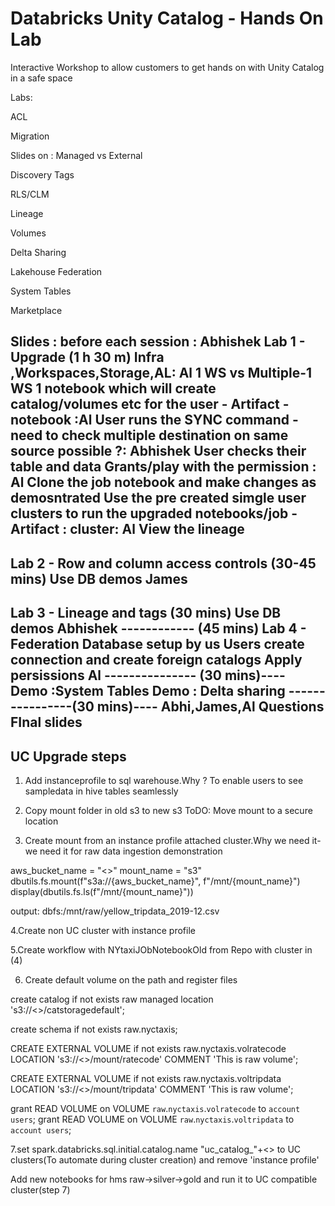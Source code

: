 # Databricks Unity Catalog - Hands On Lab
Interactive Workshop to allow customers to get hands on with Unity Catalog in a safe space


Labs:

ACL

Migration

Slides on : Managed vs External
    
Discovery Tags

RLS/CLM

Lineage

Volumes

Delta Sharing

Lakehouse Federation

System Tables

Marketplace


Slides : before each session : Abhishek
Lab 1 - Upgrade (1 h 30 m)
Infra ,Workspaces,Storage,AL: Al
1 WS vs Multiple-1 WS
1 notebook which will create catalog/volumes etc for the user - Artifact - notebook :Al
User runs the SYNC command -need to check multiple destination on same source possible ?: Abhishek
User checks their table and data
Grants/play with the permission : Al
Clone the job notebook and make changes as demosntrated
Use the pre created simgle user clusters to run the upgraded notebooks/job -Artifact : cluster: Al
View the lineage
-------------
Lab 2 - Row and column access controls (30-45 mins)
Use DB demos
James
-------------
Lab 3 - Lineage and tags (30 mins)
Use DB demos
Abhishek
------------ (45 mins)
Lab 4 - Federation
Database setup by us
Users create connection and create foreign catalogs
Apply persissions
Al
--------------- (30 mins)----
Demo :System Tables
Demo : Delta sharing
----------------(30  mins)----
Abhi,James,Al
Questions
FInal slides
-------------
UC Upgrade steps
-----------------

1. Add instanceprofile to sql warehouse.Why ? To enable users to see sampledata in hive tables seamlessly

2. Copy mount folder in old s3 to new s3 ToDO: Move mount to a secure location

3. Create mount from an instance profile attached cluster.Why we need it- we need it for raw data ingestion demonstration 

aws_bucket_name = "<<new bucketname>>"
mount_name = "s3"
dbutils.fs.mount(f"s3a://{aws_bucket_name}", f"/mnt/{mount_name}")
display(dbutils.fs.ls(f"/mnt/{mount_name}"))

output:
dbfs:/mnt/raw/yellow_tripdata_2019-12.csv

4.Create non UC cluster with instance profile

5.Create workflow with NYtaxiJObNotebookOld from Repo with cluster in (4)

6. Create default volume on the path and register files

create catalog if not exists raw managed location 's3://<<bucketname>>/catstoragedefault';

create schema if not exists raw.nyctaxis;

CREATE EXTERNAL VOLUME if not exists raw.nyctaxis.volratecode
    LOCATION 's3://<<bucketname>>/mount/ratecode'
    COMMENT 'This is raw volume';

CREATE EXTERNAL VOLUME if not exists raw.nyctaxis.voltripdata
    LOCATION 's3://<<bucketname>>/mount/tripdata'
    COMMENT 'This is raw volume';

grant READ VOLUME  on VOLUME `raw`.`nyctaxis`.`volratecode` to `account users`;
grant READ VOLUME  on VOLUME `raw`.`nyctaxis`.`voltripdata` to `account users`;

7.set spark.databricks.sql.initial.catalog.name "uc_catalog_"+<<username>> to UC clusters(To automate during cluster creation) and remove 'instance profile'


Add new notebooks for hms raw->silver->gold and run it to UC compatible cluster(step 7)

